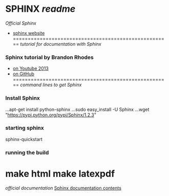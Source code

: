 # SPHINX _readme_

_Official Sphinx_
* [sphinx website](http://sphinx-doc.org/latest/index.html)
=====================================================
_tutorial for documentation with Sphinx_
### Sphinx tutorial by Brandon Rhodes #

* [on Youtube 2013](https://www.youtube.com/watch?v=QNHM7q2hLh8)
* [on GitHub](https://github.com/brandon-rhodes/sphinx-tutorial)
=====================================================
_command lines to get Sphinx_
### Install Sphinx #

...apt-get install python-sphinx
...sudo easy_install -U Sphinx
...wget "https://pypi.python.org/pypi/Sphinx/1.2.3"

### starting sphinx #

sphinx-quickstart

### running the build #

make html
make latexpdf
=====================================================
_official documentation_
[Sphinx documentation contents](http://sphinx-doc.org/latest/contents.html)
